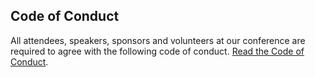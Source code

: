 ## Code of Conduct

All attendees, speakers, sponsors and volunteers at our conference are required to agree with the following code of conduct. <a href="/code-of-conduct">Read the Code of Conduct</a>.
